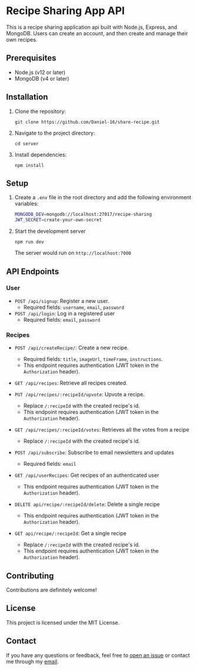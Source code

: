 # Recipe Sharing App API

This is a recipe sharing application api built with Node.js, Express, and MongoDB. Users can create an account, and then create and manage their own recipes.

## Prerequisites

- Node.js (v12 or later)
- MongoDB (v4 or later)

## Installation

1. Clone the repository:
   ```
   git clone https://github.com/Daniel-16/share-recipe.git
   ```
2. Navigate to the project directory:
   ```
   cd server
   ```
3. Install dependencies:
   ```
   npm install
   ```

## Setup

1. Create a `.env` file in the root directory and add the following environment variables:

   ```bash
   MONGODB_DEV=mongodb://localhost:27017/recipe-sharing
   JWT_SECRET=create-your-own-secret
   ```

2. Start the development server
   ```
   npm run dev
   ```
   The server would run on `http://localhost:7000`

## API Endpoints

### User

- `POST /api/signup`: Register a new user.
  - Required fields: `username`, `email`, `password`
- `POST /api/login`: Log in a registered user
  - Required fields: `email`, `password`

<!-- - `POST /api/users/login`: Authenticate a user and obtain a JWT token.
  - Required fields: `email`, `password` -->

### Recipes

- `POST /api/createRecipe/`: Create a new recipe.

  - Required fields: `title`, `imageUrl`, `timeFrame`, `instructions`.
  - This endpoint requires authentication (JWT token in the `Authorization` header).

- `GET /api/recipes`: Retrieve all recipes created.
  <!-- - This endpoint requires authentication (JWT token in the `Authorization` header). -->
- `PUT /api/recipes/:recipeId/upvote`: Upvote a recipe.

  - Replace `/:recipeId` with the created recipe's id.
  - This endpoint requires authentication (JWT token in the `Authorization` header).

- `GET /api/recipes/:recipeId/votes`: Retrieves all the votes from a recipe
  - Replace `/:recipeId` with the created recipe's id.
- `POST /api/subscribe`: Subscribe to email newsletters and updates
  - Required fields: `email`
- `GET /api/userRecipes`: Get recipes of an authenticated user
  - This endpoint requires authentication (JWT token in the `Authorization` header).
- `DELETE api/recipe/:recipeId/delete`: Delete a single recipe
  - This endpoint requires authentication (JWT token in the `Authorization` header).
- `GET api/recipe/:recipeId`: Get a single recipe
  - Replace `/:recipeId` with the created recipe's id.
  - This endpoint requires authentication (JWT token in the `Authorization` header).

<!-- ## User Schema

```javascript
const userSchema = new mongoose.Schema({
  username: { type: String, required: true, unique: true },
  email: { type: String, required: true, unique: true },
  password: { type: String, required: true },
}); -->

## Contributing

Contributions are definitely welcome!

## License

This project is licensed under the MIT License.

## Contact

If you have any questions or feedback, feel free to [open an issue](https://github.com/Daniel-16/share-recipe/issues/new/choose) or contact me through my [email](mailto:danieloloruntoba681@gmail.com).
